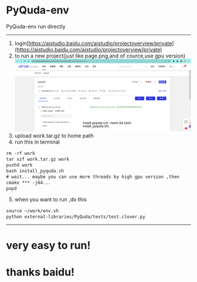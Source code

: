 # PyQuda-env
PyQuda-env run  directly
****************
1. login[https://aistudio.baidu.com/aistudio/projectoverview/private](https://aistudio.baidu.com/aistudio/projectoverview/private)
2. to run a new project(just like page.png,and of cource,use gpu version)
![page.png](page.png)
3. upload work.tar.gz to home path
4. run this in terminal
```
rm -rf work 
tar xzf work.tar.gz work
pushd work
bash install_pyquda.sh
# wait... maybe you can use more threads by high gpu version ,then cmake *** -j64...
popd
```
5. when you want to run ,do this
```
source ~/work/env.sh
python external-libraries/PyQuda/tests/test.clover.py
```
***************
# very easy to run!
# thanks baidu!
